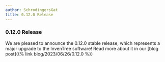 ```yaml
---
author: SchrodingersGat
title: 0.12.0 Release
---
```


### 0.12.0 Release

We are pleased to announce the 0.12.0 stable release, which represents a major upgrade to the InvenTree software! Read more about it in our [blog post]({% link blog/2023/06/26/0.12.0 %})
